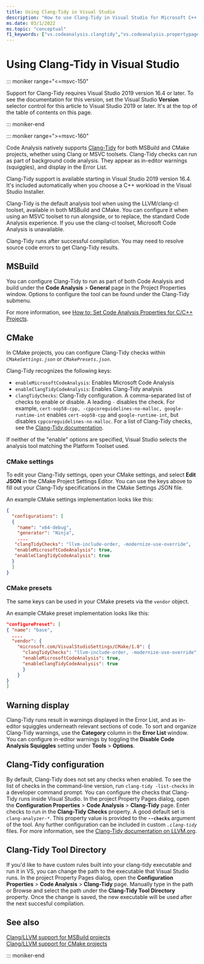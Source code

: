 ```yaml
---
title: Using Clang-Tidy in Visual Studio
description: "How to use Clang-Tidy in Visual Studio for Microsoft C++ code analysis."
ms.date: 03/1/2022
ms.topic: "conceptual"
f1_keywords: ["vs.codeanalysis.clangtidy","vs.codeanalysis.propertypages.ClangTidyToolPath"]
---
```

# Using Clang-Tidy in Visual Studio

::: moniker range="<=msvc-150"

Support for Clang-Tidy requires Visual Studio 2019 version 16.4 or later. To see the documentation for this version, set the Visual Studio **Version** selector control for this article to Visual Studio 2019 or later. It's at the top of the table of contents on this page.

::: moniker-end

::: moniker range=">=msvc-160"

Code Analysis natively supports [Clang-Tidy](https://clang.llvm.org/extra/clang-tidy/) for both MSBuild and CMake projects, whether using Clang or MSVC toolsets. Clang-Tidy checks can run as part of background code analysis. They appear as in-editor warnings (squiggles), and display in the Error List.

Clang-Tidy support is available starting in Visual Studio 2019 version 16.4. It's included automatically when you choose a C++ workload in the Visual Studio Installer.

Clang-Tidy is the default analysis tool when using the LLVM/clang-cl toolset, available in both MSBuild and CMake. You can configure it when using an MSVC toolset to run alongside, or to replace, the standard Code Analysis experience. If you use the clang-cl toolset, Microsoft Code Analysis is unavailable.

Clang-Tidy runs after successful compilation. You may need to resolve source code errors to get Clang-Tidy results.

## MSBuild

You can configure Clang-Tidy to run as part of both Code Analysis and build under the **Code Analysis** > **General** page in the Project Properties window. Options to configure the tool can be found under the Clang-Tidy submenu.

For more information, see [How to: Set Code Analysis Properties for C/C++ Projects](../code-quality/how-to-set-code-analysis-properties-for-c-cpp-projects.md).

## CMake

In CMake projects, you can configure Clang-Tidy checks within *`CMakeSettings.json`* or *`CMakePresets.json`*. 

Clang-Tidy recognizes the following keys:

- `enableMicrosoftCodeAnalysis`: Enables Microsoft Code Analysis
- `enableClangTidyCodeAnalysis`: Enables Clang-Tidy analysis
- `clangTidyChecks`: Clang-Tidy configuration. A comma-separated list of checks to enable or disable. A leading `-` disables the check. For example, `cert-oop58-cpp, -cppcoreguidelines-no-malloc, google-runtime-int` enables `cert-oop58-cpp` and `google-runtime-int`, but disables `cppcoreguidelines-no-malloc`. For a list of Clang-Tidy checks, see the [Clang-Tidy documentation](https://clang.llvm.org/extra/clang-tidy/checks/list.html).

If neither of the "enable" options are specified, Visual Studio selects the analysis tool matching the Platform Toolset used.

### CMake settings

To edit your Clang-Tidy settings, open your CMake settings, and select **Edit JSON** in the CMake Project Settings Editor. You can use the keys above to fill out your Clang-Tidy specifications in the CMake Settings JSON file.

An example CMake settings implementation looks like this:

```json
{
  "configurations": [
  {
    "name": "x64-debug",
    "generator": "Ninja",
    ....
   "clangTidyChecks": "llvm-include-order, -modernize-use-override",
   "enableMicrosoftCodeAnalysis": true,
   "enableClangTidyCodeAnalysis": true
  }
  ]
}
```

### CMake presets

The same keys can be used in your CMake presets via the `vendor` object.

An example CMake preset implementation looks like this:

```json
"configurePreset": [
{ "name": "base",
  ....
  "vendor": {
    "microsoft.com/VisualStudioSettings/CMake/1.0": {
      "clangTidyChecks": "llvm-include-order, -modernize-use-override",
      "enableMicrosoftCodeAnalysis": true,
      "enableClangTidyCodeAnalysis": true
      }
    }
}
]
```
## Warning display

Clang-Tidy runs result in warnings displayed in the Error List, and as in-editor squiggles underneath relevant sections of code. To sort and organize Clang-Tidy warnings, use the **Category** column in the **Error List** window. You can configure in-editor warnings by toggling the **Disable Code Analysis Squiggles** setting under **Tools** > **Options**.

## Clang-Tidy configuration

By default, Clang-Tidy does not set any checks when enabled. To see the list of checks in the command-line version, run `clang-tidy -list-checks` in a developer command prompt. You can configure the checks that Clang-Tidy runs inside Visual Studio. In the project Property Pages dialog, open the **Configuration Properties** > **Code Analysis** > **Clang-Tidy** page. Enter checks to run in the **Clang-Tidy Checks** property. A good default set is `clang-analyzer-*`. This property value is provided to the **`--checks`** argument of the tool. Any further configuration can be included in custom *`.clang-tidy`* files. For more information, see the [Clang-Tidy documentation on LLVM.org](https://clang.llvm.org/extra/clang-tidy/).

## Clang-Tidy Tool Directory

If you'd like to have custom rules built into your clang-tidy executable and run it in VS, you can change the path to the executable that Visual Studio runs. In the project Property Pages dialog, open the **Configuration Properties** > **Code Analysis** > **Clang-Tidy** page. Manually type in the path or Browse and select the path under the **Clang-Tidy Tool Directory** property. Once the change is saved, the new executable will be used after the next succesful compilation.

## See also

[Clang/LLVM support for MSBuild projects](https://devblogs.microsoft.com/cppblog/clang-llvm-support-for-msbuild-projects/)\
[Clang/LLVM support for CMake projects](https://devblogs.microsoft.com/cppblog/visual-studio-cmake-support-clang-llvm-cmake-3-14-vcpkg-and-performance-improvements/)

::: moniker-end
